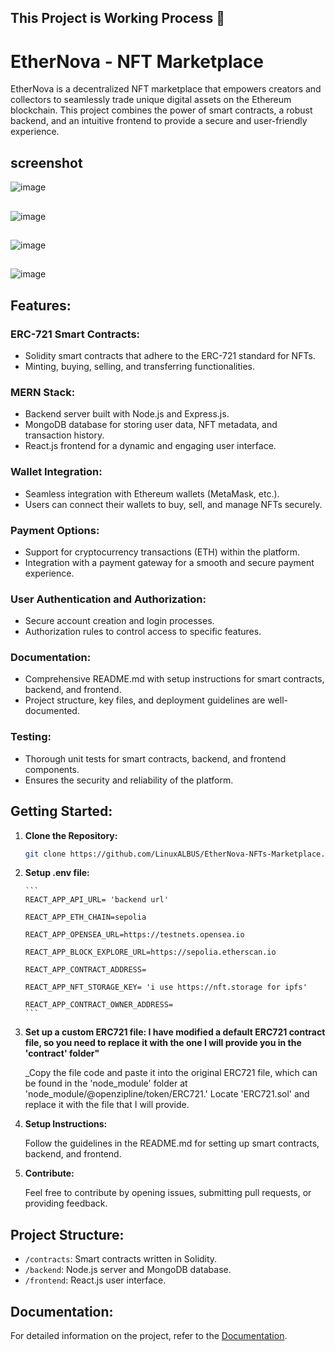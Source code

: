 ## This Project is Working Process 🚧

# EtherNova - NFT Marketplace

EtherNova is a decentralized NFT marketplace that empowers creators and collectors to seamlessly trade unique digital assets on the Ethereum blockchain. This project combines the power of smart contracts, a robust backend, and an intuitive frontend to provide a secure and user-friendly experience.

## screenshot

![image](https://github.com/LinuxALBUS/EtherNova-NFTs-Marketplace/assets/75113218/cffb8fab-f45b-4558-96a4-7a6314c8e3d8)

##

![image](https://github.com/LinuxALBUS/EtherNova-NFTs-Marketplace/assets/75113218/5d7df3b0-d397-4d94-b3c8-d0d3ef29edf7)

##

![image](https://github.com/LinuxALBUS/EtherNova-NFTs-Marketplace/assets/75113218/afacdcad-89cb-46ff-8a79-ab460e8c04f4)

##

![image](https://github.com/LinuxALBUS/EtherNova-NFTs-Marketplace/assets/75113218/aa9becb6-eda4-4a53-bd21-a0d0bad46c8c)

## Features:

### ERC-721 Smart Contracts:

- Solidity smart contracts that adhere to the ERC-721 standard for NFTs.
- Minting, buying, selling, and transferring functionalities.

### MERN Stack:

- Backend server built with Node.js and Express.js.
- MongoDB database for storing user data, NFT metadata, and transaction history.
- React.js frontend for a dynamic and engaging user interface.

### Wallet Integration:

- Seamless integration with Ethereum wallets (MetaMask, etc.).
- Users can connect their wallets to buy, sell, and manage NFTs securely.

### Payment Options:

- Support for cryptocurrency transactions (ETH) within the platform.
- Integration with a payment gateway for a smooth and secure payment experience.

### User Authentication and Authorization:

- Secure account creation and login processes.
- Authorization rules to control access to specific features.

### Documentation:

- Comprehensive README.md with setup instructions for smart contracts, backend, and frontend.
- Project structure, key files, and deployment guidelines are well-documented.

### Testing:

- Thorough unit tests for smart contracts, backend, and frontend components.
- Ensures the security and reliability of the platform.

## Getting Started:

1.  **Clone the Repository:**

    ```bash
    git clone https://github.com/LinuxALBUS/EtherNova-NFTs-Marketplace.git
    ```

2.  **Setup .env file:**

        ```
        REACT_APP_API_URL= 'backend url'

        REACT_APP_ETH_CHAIN=sepolia

        REACT_APP_OPENSEA_URL=https://testnets.opensea.io

        REACT_APP_BLOCK_EXPLORE_URL=https://sepolia.etherscan.io

        REACT_APP_CONTRACT_ADDRESS=

        REACT_APP_NFT_STORAGE_KEY= 'i use https://nft.storage for ipfs'

        REACT_APP_CONTRACT_OWNER_ADDRESS=
        ```

3.  **Set up a custom ERC721 file: I have modified a default ERC721 contract file, so you need to replace it with the one I will provide you in the 'contract' folder"**

    _Copy the file code and paste it into the original ERC721 file, which can be found in the 'node_module' folder at 'node_module/@openzipline/token/ERC721.' Locate 'ERC721.sol' and replace it with the file that I will provide.


4.  **Setup Instructions:**

    Follow the guidelines in the README.md for setting up smart contracts, backend, and frontend.

5.  **Contribute:**

    Feel free to contribute by opening issues, submitting pull requests, or providing feedback.

## Project Structure:

- `/contracts`: Smart contracts written in Solidity.
- `/backend`: Node.js server and MongoDB database.
- `/frontend`: React.js user interface.

## Documentation:

For detailed information on the project, refer to the [Documentation](link-to-docs).
